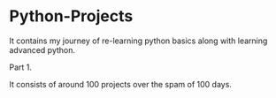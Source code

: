 # Python-Projects
<p>
It contains my journey of re-learning python basics along with learning advanced python.</p>
<p>Part 1.</p>
<p>It consists of around 100 projects over the spam of 100 days.</p>
